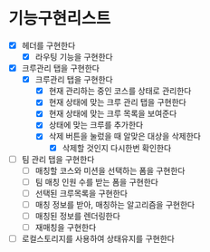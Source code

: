 # 기능구현리스트

- [x] 헤더를 구현한다
    - [x] 라우팅 기능을 구현한다
- [x] 크루관리 탭을 구현한다
    - [x] 크루관리 탭을 구현한다
        - [x] 현재 관리하는 중인 코스를 상태로 관리한다
        - [x] 현재 상태에 맞는 크루 관리 탭을 구현한다
        - [x] 현재 상태에 맞는 크루 목록을 보여준다
        - [x] 상태에 맞는 크루를 추가한다
        - [x] 삭제 버튼을 눌렀을 때 알맞은 대상을 삭제한다
            - [x] 삭제할 것인지 다시한번 확인한다
- [ ] 팀 관리 탭을 구현한다
    - [ ] 매칭할 코스와 미션을 선택하는 폼을 구현한다
    - [ ] 팀 매칭 인원 수를 받는 폼을 구현한다
    - [ ] 선택된 크루목록을 구현한다
    - [ ] 매칭 정보를 받아, 매칭하는 알고리즘을 구현한다
    - [ ] 매칭된 정보를 렌더링한다
    - [ ] 재매칭을 구현한다
- [ ] 로컬스토리지를 사용하여 상태유지를 구현한다